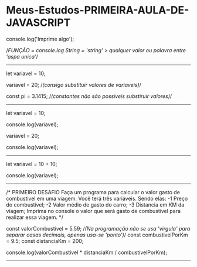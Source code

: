 # Meus-Estudos-PRIMEIRA-AULA-DE-JAVASCRIPT

console.log('Imprime algo');

/*FUNÇÃO = console.log
String = 'string' > qualquer valor ou palavra entre 'aspa unica'*/

---------------------------------------------------

let variavel = 10;

variavel = 20; /*(consigo substituir valores de variaveis)*/

const pi = 3.1415; /*(constantes não são possiveis substiruir valores)*/

-------------------------------------------------------------------------

let variavel = 10;

console.log(variavel);

variavel = 20;

console.log(variavel);

----------------------------

let variavel = 10 + 10;

console.log(variavel);

----------------------------

/* PRIMEIRO DESAFIO
Faça um programa para calcular o valor gasto de combustivel em uma viagem.
Você terá três variáveis. Sendo elas:
-1 Preço do combustível;
-2 Valor médio de gasto do carro;
-3 Distancia em KM da viagem;
Imprima no console o valor que será gasto de combustível para realizar essa viagem.
*/

const valorCombustivel = 5.59; /*(Na programação não se usa 'virgula' para separar casas decimais, apenas usa-se 'ponto')*/
const combustivelPorKm = 9.5;
const distanciaKm = 200;

console.log(valorCombustivel * distanciaKm / combustivelPorKm);

----------------------------------------------------------


